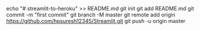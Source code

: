 echo "# streamlit-to-heroku" >> README.md
git init
git add README.md
git commit -m "first commit"
git branch -M master
git remote add origin https://github.com/hpsuresh12345/Streamlit.git
git push -u origin master